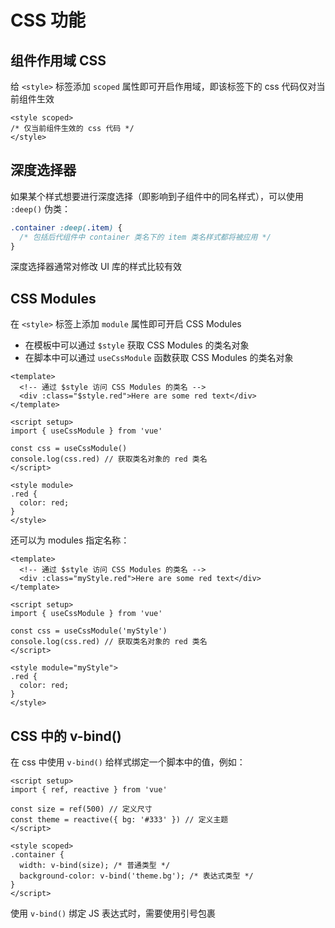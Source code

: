 # CSS 功能

## 组件作用域 CSS

给 `<style>` 标签添加 `scoped` 属性即可开启作用域，即该标签下的 css 代码仅对当前组件生效

```vue
<style scoped>
/* 仅当前组件生效的 css 代码 */
</style>
```

## 深度选择器

如果某个样式想要进行深度选择（即影响到子组件中的同名样式），可以使用 `:deep()` 伪类：

```css
.container :deep(.item) {
  /* 包括后代组件中 container 类名下的 item 类名样式都将被应用 */
}
```

深度选择器通常对修改 UI 库的样式比较有效

## CSS Modules

在 `<style>` 标签上添加 `module` 属性即可开启 CSS Modules

- 在模板中可以通过 `$style` 获取 CSS Modules 的类名对象
- 在脚本中可以通过 `useCssModule` 函数获取 CSS Modules 的类名对象

```vue
<template>
  <!-- 通过 $style 访问 CSS Modules 的类名 -->
  <div :class="$style.red">Here are some red text</div>
</template>

<script setup>
import { useCssModule } from 'vue'

const css = useCssModule()
console.log(css.red) // 获取类名对象的 red 类名
</script>

<style module>
.red {
  color: red;
}
</style>
```

还可以为 modules 指定名称：

```vue
<template>
  <!-- 通过 $style 访问 CSS Modules 的类名 -->
  <div :class="myStyle.red">Here are some red text</div>
</template>

<script setup>
import { useCssModule } from 'vue'

const css = useCssModule('myStyle')
console.log(css.red) // 获取类名对象的 red 类名
</script>

<style module="myStyle">
.red {
  color: red;
}
</style>
```

## CSS 中的 v-bind()

在 css 中使用 `v-bind()` 给样式绑定一个脚本中的值，例如：

```vue
<script setup>
import { ref, reactive } from 'vue'

const size = ref(500) // 定义尺寸
const theme = reactive({ bg: '#333' }) // 定义主题
</script>

<style scoped>
.container {
  width: v-bind(size); /* 普通类型 */
  background-color: v-bind('theme.bg'); /* 表达式类型 */
}
</script>
```

使用 `v-bind()` 绑定 JS 表达式时，需要使用引号包裹
